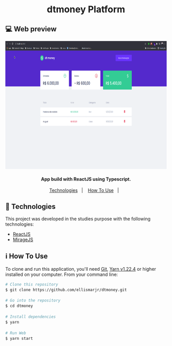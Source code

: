 <h1 align="center">
  dtmoney Platform
</h1>

## :computer: Web preview
<p align="center">
  <img height="400" src="https://github.com/ellismarjr/dtmoney/blob/master/preview.gif">
</p>


<h4 align="center">
  App build with ReactJS using Typescript.
</h4>

<p align="center">
  <a href="#rocket-technologies">Technologies</a>&nbsp;&nbsp;&nbsp;|&nbsp;&nbsp;&nbsp;
  <a href="#information_source-how-to-use">How To Use</a>&nbsp;&nbsp;&nbsp;|&nbsp;&nbsp;&nbsp;
</p>

## :rocket: Technologies

This project was developed in the studies purpose with the following technologies:

- [ReactJS](https://pt-br.reactjs.org/)
- [MirageJS](https://miragejs.com/)

## :information_source: How To Use

To clone and run this application, you'll need [Git](https://git-scm.com), [Yarn v1.22.4](https://yarnpkg.com/) or higher installed on your computer. From your command line:

```bash
# Clone this repository
$ git clone https://github.com/ellismarjr/dtmoney.git

# Go into the repository
$ cd dtmoney

# Install dependencies
$ yarn

# Run Web
$ yarn start

```


